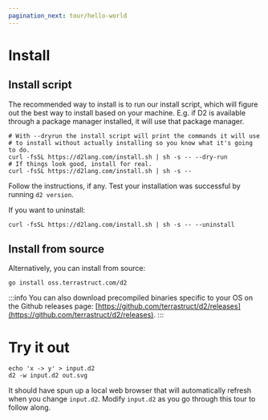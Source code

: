 ```yaml
---
pagination_next: tour/hello-world
---
```

# Install

## Install script

The recommended way to install is to run our install script, which will figure out the
best way to install based on your machine. E.g. if D2 is available through a package
manager installed, it will use that package manager.

```shell
# With --dryrun the install script will print the commands it will use
# to install without actually installing so you know what it's going to do.
curl -fsSL https://d2lang.com/install.sh | sh -s -- --dry-run
# If things look good, install for real.
curl -fsSL https://d2lang.com/install.sh | sh -s --
```

Follow the instructions, if any. Test your installation was successful by running `d2
version`.

If you want to uninstall:

```shell
curl -fsSL https://d2lang.com/install.sh | sh -s -- --uninstall
```

## Install from source

Alternatively, you can install from source:

```shell
go install oss.terrastruct.com/d2
```


:::info
You can also download precompiled binaries specific to your OS on the Github releases
page:
[https://github.com/terrastruct/d2/releases](https://github.com/terrastruct/d2/releases).
:::

# Try it out

```shell
echo 'x -> y' > input.d2
d2 -w input.d2 out.svg
```

It should have spun up a local web browser that will automatically refresh when you change
`input.d2`. Modify `input.d2` as you go through this tour to follow along.
